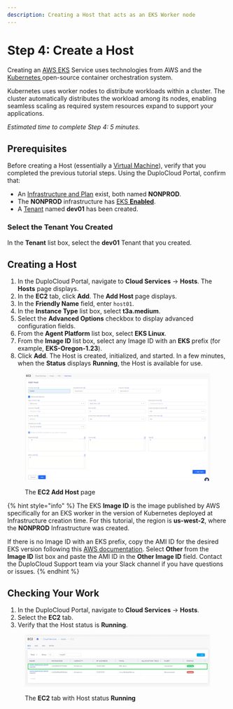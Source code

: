 ```yaml
---
description: Creating a Host that acts as an EKS Worker node
---
```


# Step 4: Create a Host

Creating an [AWS EKS](https://docs.aws.amazon.com/eks/latest/userguide/what-is-eks.html) Service uses technologies from AWS and the [Kubernetes ](kuberhttps://en.wikipedia.org/wiki/Kubernetesnetes)open-source container orchestration system.

Kubernetes uses worker nodes to distribute workloads within a cluster. The cluster automatically distributes the workload among its nodes, enabling seamless scaling as required system resources expand to support your applications.&#x20;

_Estimated time to complete Step 4: 5 minutes._

## Prerequisites

Before creating a Host (essentially a [Virtual Machine](https://en.wikipedia.org/wiki/Virtual_machine)), verify that you completed the previous tutorial steps. Using the DuploCloud Portal, confirm that:

* An [Infrastructure and Plan](../step-1-infrastructure.md) exist, both named **NONPROD**.
* The **NONPROD** infrastructure has [EKS **Enabled**](../step-1-infrastructure.md#check-your-work).&#x20;
* A [Tenant](../step-2-tenant.md) named **dev01** has been created.

### Select the Tenant You Created

In the **Tenant** list box, select the **dev01** Tenant that you created.

## Creating a Host

1. In the DuploCloud Portal, navigate to **Cloud Services** -> **Hosts**. The **Hosts** page displays.
2. In the **EC2** tab, click **Add**. The **Add Host** page displays.
3. In the **Friendly Name** field, enter `host01`.
4. In the **Instance Type** list box, select **t3a.medium**.
5. Select the **Advanced Options** checkbox to display advanced configuration fields.
6. From the **Agent Platform** list box, select **EKS Linux**.
7. From the **Image ID** list box, select any Image ID with an **EKS** prefix (for example, **EKS-Oregon-1.23**).
8. Click **Add**. The Host is created, initialized, and started. In a few minutes, when the **Status** displays **Running**, the Host is available for use.

<figure><img src="../../../.gitbook/assets/Screenshot (829).png" alt=""><figcaption><p>The <strong>EC2 Add Host</strong> page</p></figcaption></figure>

{% hint style="info" %}
The EKS **Image ID** is the image published by AWS specifically for an EKS worker in the version of Kubernetes deployed at Infrastructure creation time. For this tutorial, the region is **us-west-2**, where the **NONPROD** Infrastructure was created.&#x20;

If there is no Image ID with an EKS prefix, copy the AMI ID for the desired EKS version following this [AWS documentation](https://docs.aws.amazon.com/eks/latest/userguide/eks-optimized-ami.html). Select **Other** from the **Image ID** list box and paste the  AMI ID in the **Other Image ID** field. Contact the DuploCloud Support team via your Slack channel if you have questions or issues.
{% endhint %}

## Checking Your Work

1. In the DuploCloud Portal, navigate to **Cloud Services** -> **Hosts**.&#x20;
2. Select the **EC2** tab.
3. Verify that the Host status is **Running**.

<figure><img src="../../../.gitbook/assets/screenshot-nimbusweb.me-2024.02.17-15_20_43 (1).png" alt=""><figcaption><p>The <strong>EC2</strong> tab with Host status <strong>Running</strong></p></figcaption></figure>

